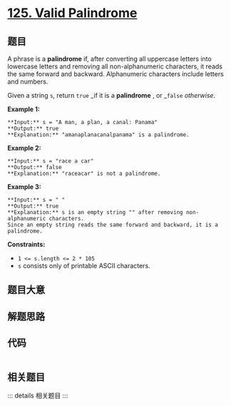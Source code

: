 # [125. Valid Palindrome](https://leetcode.com/problems/valid-palindrome)

## 题目

A phrase is a **palindrome** if, after converting all uppercase letters into
lowercase letters and removing all non-alphanumeric characters, it reads the
same forward and backward. Alphanumeric characters include letters and
numbers.

Given a string `s`, return `true` _if it is a **palindrome** , or _`false`
_otherwise_.



**Example 1:**

    
    
    **Input:** s = "A man, a plan, a canal: Panama"
    **Output:** true
    **Explanation:** "amanaplanacanalpanama" is a palindrome.
    

**Example 2:**

    
    
    **Input:** s = "race a car"
    **Output:** false
    **Explanation:** "raceacar" is not a palindrome.
    

**Example 3:**

    
    
    **Input:** s = " "
    **Output:** true
    **Explanation:** s is an empty string "" after removing non-alphanumeric characters.
    Since an empty string reads the same forward and backward, it is a palindrome.
    



**Constraints:**

  * `1 <= s.length <= 2 * 105`
  * `s` consists only of printable ASCII characters.


## 题目大意

## 解题思路

## 代码

```javascript

```

## 相关题目

::: details 相关题目
:::
